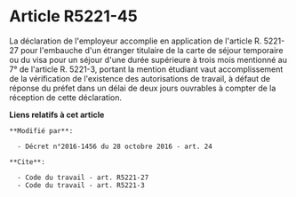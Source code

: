 # Article R5221-45

La déclaration de l'employeur accomplie en application de l'article R. 5221-27 pour l'embauche d'un étranger titulaire de la
carte de séjour temporaire ou du visa pour un séjour d'une durée supérieure à trois mois mentionné au 7° de l'article R.
5221-3, portant la mention  étudiant  vaut accomplissement de la vérification de l'existence des autorisations de travail, à
défaut de réponse du préfet dans un délai de deux jours ouvrables à compter de la réception de cette déclaration.

**Liens relatifs à cet article**

	**Modifié par**:

	  - Décret n°2016-1456 du 28 octobre 2016 - art. 24

	**Cite**:

	  - Code du travail - art. R5221-27
	  - Code du travail - art. R5221-3
